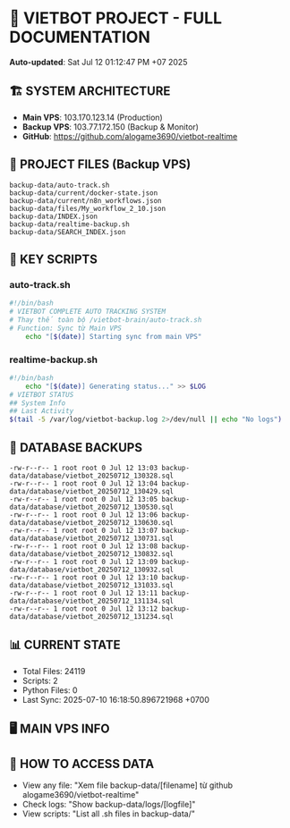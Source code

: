 # 🤖 VIETBOT PROJECT - FULL DOCUMENTATION
**Auto-updated**: Sat Jul 12 01:12:47 PM +07 2025

## 🏗️ SYSTEM ARCHITECTURE
- **Main VPS**: 103.170.123.14 (Production)
- **Backup VPS**: 103.77.172.150 (Backup & Monitor)
- **GitHub**: https://github.com/alogame3690/vietbot-realtime

## 📁 PROJECT FILES (Backup VPS)
```
backup-data/auto-track.sh
backup-data/current/docker-state.json
backup-data/current/n8n_workflows.json
backup-data/files/My_workflow_2_10.json
backup-data/INDEX.json
backup-data/realtime-backup.sh
backup-data/SEARCH_INDEX.json
```

## 🔧 KEY SCRIPTS
### auto-track.sh
```bash
#!/bin/bash
# VIETBOT COMPLETE AUTO TRACKING SYSTEM
# Thay thế toàn bộ /vietbot-brain/auto-track.sh
# Function: Sync từ Main VPS
    echo "[$(date)] Starting sync from main VPS"
```
### realtime-backup.sh
```bash
#!/bin/bash
    echo "[$(date)] Generating status..." >> $LOG
# VIETBOT STATUS
## System Info
## Last Activity
$(tail -5 /var/log/vietbot-backup.log 2>/dev/null || echo "No logs")
```

## 💾 DATABASE BACKUPS
```
-rw-r--r-- 1 root root 0 Jul 12 13:03 backup-data/database/vietbot_20250712_130328.sql
-rw-r--r-- 1 root root 0 Jul 12 13:04 backup-data/database/vietbot_20250712_130429.sql
-rw-r--r-- 1 root root 0 Jul 12 13:05 backup-data/database/vietbot_20250712_130530.sql
-rw-r--r-- 1 root root 0 Jul 12 13:06 backup-data/database/vietbot_20250712_130630.sql
-rw-r--r-- 1 root root 0 Jul 12 13:07 backup-data/database/vietbot_20250712_130731.sql
-rw-r--r-- 1 root root 0 Jul 12 13:08 backup-data/database/vietbot_20250712_130832.sql
-rw-r--r-- 1 root root 0 Jul 12 13:09 backup-data/database/vietbot_20250712_130932.sql
-rw-r--r-- 1 root root 0 Jul 12 13:10 backup-data/database/vietbot_20250712_131033.sql
-rw-r--r-- 1 root root 0 Jul 12 13:11 backup-data/database/vietbot_20250712_131134.sql
-rw-r--r-- 1 root root 0 Jul 12 13:12 backup-data/database/vietbot_20250712_131234.sql
```

## 📊 CURRENT STATE
- Total Files: 24119
- Scripts: 2
- Python Files: 0
- Last Sync: 2025-07-10 16:18:50.896721968 +0700

## 🖥️ MAIN VPS INFO


## 🚨 HOW TO ACCESS DATA
- View any file: "Xem file backup-data/[filename] từ github alogame3690/vietbot-realtime"
- Check logs: "Show backup-data/logs/[logfile]"
- View scripts: "List all .sh files in backup-data/"
